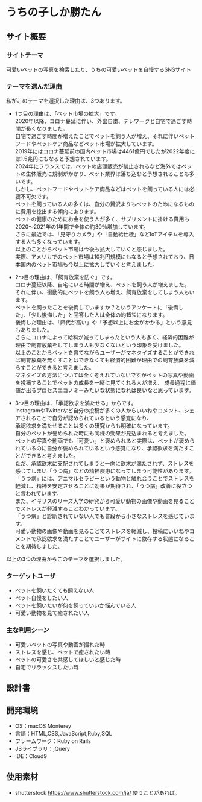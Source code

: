 # うちの子しか勝たん

## サイト概要
### サイトテーマ
可愛いペットの写真を検索したり、うちの可愛いペットを自慢するSNSサイト

### テーマを選んだ理由
私がこのテーマを選択した理由は、3つあります。
- 1つ目の理由は、「ペット市場の拡大」です。<br>
2020年以降、コロナ蔓延に伴い、外出自粛、テレワークと自宅で過ごす時間が長くなりました。<br>
自宅で過ごす時間が増えたことでペットを飼う人が増え、それに伴いペットフードやペットケア商品などペット市場が拡大しています。<br>
2019年にはコロナ蔓延前の国内ペット市場は4461億円でしたが2022年度には1.5兆円にもなると予想されています。<br>
2024年にフランスでは、ペットの店頭販売が禁止されるなど海外ではペットの生体販売に規制がかかり、ペット業界は落ち込むと予想されることも多いです。<br>
しかし、ペットフードやペットケア商品などはペットを飼っている人には必要不可欠です。<br>
ペットを飼っている人の多くは、自分の贅沢よりもペットのためになるものに費用を捻出する傾向にあります。<br>
ペットの健康のためにお金を使う人が多く、サプリメントに掛ける費用も2020〜2021年の1年間で全体の約30％増加しています。<br>
さらに最近では、「見守りカメラ」や「自動給仕機」などIoTアイテムを導入する人も多くなっています。<br>
以上のことからペット市場は今後も拡大していくと感じました。<br>
実際、アメリカでのペット市場は10兆円規模にもなると予想されており、日本国内のペット市場も今以上に拡大していくと考えました。<br>

- 2つ目の理由は、「飼育放棄を防ぐ」です。<br>
コロナ蔓延以降、自宅にいる時間が増え、ペットを飼う人が増えました。<br>
それに伴い、衝動的にペットを飼う人も増え、飼育放棄をしてしまう人もいます。<br>
ペットを飼ったことを後悔していますか？というアンケートに「後悔した」、「少し後悔した」と回答した人は全体の約15%になります。<br>
後悔した理由は、「餌代が高い」や「予想以上にお金がかかる」という意見もありました。<br>
さらにコロナによって給料が減ってしまったという人も多く、経済的困難が理由で飼育放棄をしてしまう人も少なくないという印象を受けました。<br>
以上のことからペットを育てながらユーザーがマネタイズすることができれば飼育放棄を無くすことはできなくても経済的困難が理由での飼育放棄を減らすことができると考えました。<br>
マネタイズの方法については全く考えれていないですがペットの写真や動画を投稿することでペットの成長を一緒に見てくれる人が増え、
成長過程に価値が出るプロセスエコノミーみたいな状態になれば良いなと思っています。

- 3つ目の理由は、「承認欲求を満たせる」からです。<br>
InstagramやTwitterなど自分の投稿が多くの人からいいねやコメント、シェアされることで自分が認められているという感覚になり、<br>
承認欲求を満たせることは多くの研究からも明確になっています。<br>
自分のペットが誉められた時にも同様の効果が見込まれると考えました。<br>
ペットの写真や動画でも「可愛い」と褒められると実際は、ペットが褒められているのに自分が褒められているという感覚になり、承認欲求を満たすことができると考えました。<br>
ただ、承認欲求に支配されてしまうと一向に欲求が満たされず、ストレスを感じてしまい「うつ病」などの精神疾患になってしまう可能性があります。<br>
「うつ病」には、アニマルセラピーという動物と触れ合うことでストレスを軽減し、精神を安定させることに効果が期待され、「うつ病」改善に役立つと言われています。<br>
また、イギリスのリーズ大学の研究から可愛い動物の画像や動画を見ることでストレスが軽減することわかっています。<br>
「うつ病」と診断されていない人でも普段から小さなストレスを感じています。<br>
可愛い動物の画像や動画を見ることでストレスを軽減し、投稿にいいねやコメントで承認欲求を満たすことでユーザーがサイトに依存する状態になることを期待しました。

以上の3つの理由からこのテーマを選択しました。




### ターゲットユーザ
- ペットを飼いたくても飼えない人
- ペット自慢をしたい人
- ペットを飼いたいが何を飼っていいか悩んでいる人
- 可愛い動物を見て癒されたい人

### 主な利用シーン
- 可愛いペットの写真や動画が撮れた時
- ストレスを感じ、ペットで癒されたい時
- ペットの可愛さを共感してほしいと感じた時
- 自宅でリラックスしたい時

## 設計書


## 開発環境
- OS：macOS Monterey
- 言語：HTML,CSS,JavaScript,Ruby,SQL
- フレームワーク：Ruby on Rails
- JSライブラリ：jQuery
- IDE：Cloud9

## 使用素材
- shutterstock https://www.shutterstock.com/ja/ 使うことがあれば。